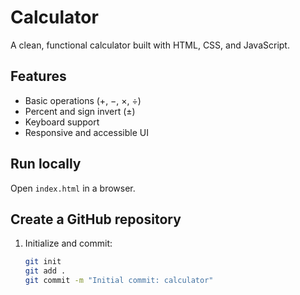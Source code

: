 # Calculator

A clean, functional calculator built with HTML, CSS, and JavaScript.

## Features
- Basic operations (+, −, ×, ÷)
- Percent and sign invert (±)
- Keyboard support
- Responsive and accessible UI

## Run locally
Open `index.html` in a browser.

## Create a GitHub repository
1. Initialize and commit:
   ```bash
   git init
   git add .
   git commit -m "Initial commit: calculator"

